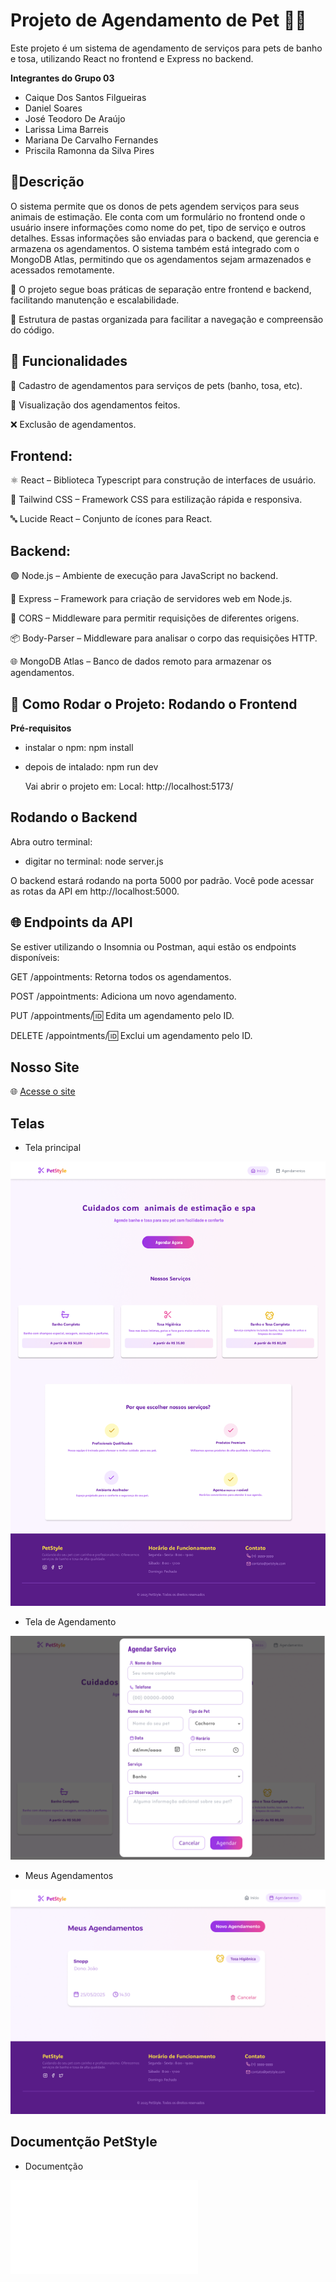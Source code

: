 # Projeto de Agendamento de Pet 🐶🐱

Este projeto é um sistema de agendamento de serviços para pets de banho e tosa, utilizando React no frontend e Express no backend.

**Integrantes do Grupo 03**

- Caique Dos Santos Filgueiras
- Daniel Soares
- José Teodoro De Araújo
- Larissa Lima Barreis
- Mariana De Carvalho Fernandes
- Priscila Ramonna da Silva Pires


## 📌Descrição

O sistema permite que os donos de pets agendem serviços para seus animais de estimação. Ele conta com um formulário no frontend onde o usuário insere informações como nome do pet, tipo de serviço e outros detalhes. Essas informações são enviadas para o backend, que gerencia e armazena os agendamentos. O sistema também está integrado com o MongoDB Atlas, permitindo que os agendamentos sejam armazenados e acessados remotamente.

🔐 O projeto segue boas práticas de separação entre frontend e backend, facilitando manutenção e escalabilidade.

📁 Estrutura de pastas organizada para facilitar a navegação e compreensão do código.

## 🚀 Funcionalidades

📅 Cadastro de agendamentos para serviços de pets (banho, tosa, etc).

👀 Visualização dos agendamentos feitos.

❌ Exclusão de agendamentos.


## Frontend:

⚛️ React – Biblioteca Typescript para construção de interfaces de usuário.

🎨 Tailwind CSS – Framework CSS para estilização rápida e responsiva.

🔤 Lucide React – Conjunto de ícones para React.

## Backend:

🟢 Node.js – Ambiente de execução para JavaScript no backend.

🚀 Express – Framework para criação de servidores web em Node.js.

🔗 CORS – Middleware para permitir requisições de diferentes origens.

📦 Body-Parser – Middleware para analisar o corpo das requisições HTTP.

🌐 MongoDB Atlas – Banco de dados remoto para armazenar os agendamentos.

## 📌 Como Rodar o Projeto: Rodando o Frontend

**Pré-requisitos**

- instalar o npm:  npm install
- depois de intalado: npm run dev

  Vai abrir o projeto em: Local:   http://localhost:5173/


## Rodando o Backend

Abra outro terminal:

 - digitar no terminal: node server.js
   
O backend estará rodando na porta 5000 por padrão.
Você pode acessar as rotas da API em http://localhost:5000.


## 🌐 Endpoints da API

Se estiver utilizando o Insomnia ou Postman, aqui estão os endpoints disponíveis:

GET /appointments: Retorna todos os agendamentos.

POST /appointments: Adiciona um novo agendamento.

PUT /appointments/:id: Edita um agendamento pelo ID.

DELETE /appointments/:id: Exclui um agendamento pelo ID.

## Nosso Site ##

🌐 [Acesse o site](https://Princyrr.github.io/projeto_pet_pIntegrador)



## Telas ##

* Tela principal 

![Tela Principal](src/img/telaprincipal.png)

* Tela de Agendamento

![Tela de Agendamento](src/img/telaagendamento.png)

* Meus Agendamentos

![Meus Agendamentos](src/img/meusagendamentos.png)

## Documentção PetStyle ##

* Documentção

![Documentação-PetStyle](src/Documentação.txt)



